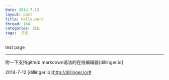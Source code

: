 ```yaml
---
date: 2014.7.12
layout: post
title: hello,word
thread: 164
categories: 日志
tags:  日志
---
```

test page


------  
附一下支持github markdown语法的在线编辑器[dillinger.io]


2014-7-12
[dillinger.io]:http://dillinger.io/#
